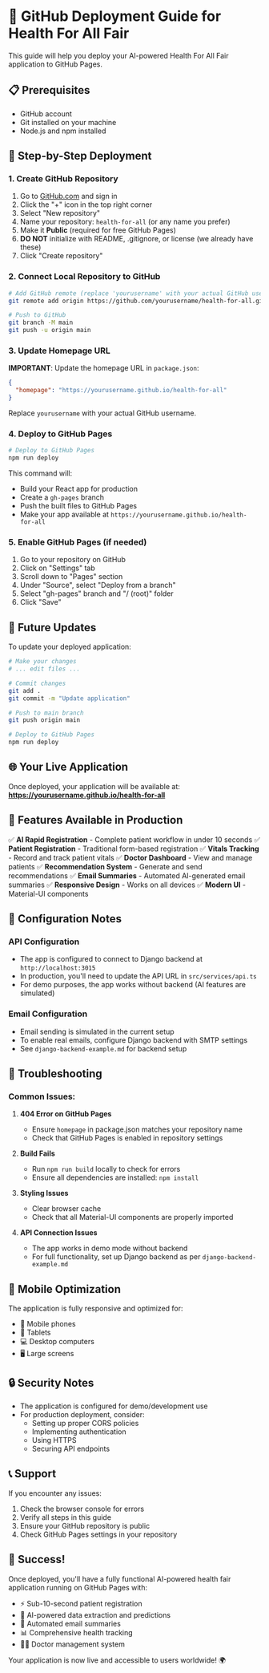 # 🚀 GitHub Deployment Guide for Health For All Fair

This guide will help you deploy your AI-powered Health For All Fair application to GitHub Pages.

## 📋 Prerequisites

- GitHub account
- Git installed on your machine
- Node.js and npm installed

## 🔧 Step-by-Step Deployment

### 1. Create GitHub Repository

1. Go to [GitHub.com](https://github.com) and sign in
2. Click the "+" icon in the top right corner
3. Select "New repository"
4. Name your repository: `health-for-all` (or any name you prefer)
5. Make it **Public** (required for free GitHub Pages)
6. **DO NOT** initialize with README, .gitignore, or license (we already have these)
7. Click "Create repository"

### 2. Connect Local Repository to GitHub

```bash
# Add GitHub remote (replace 'yourusername' with your actual GitHub username)
git remote add origin https://github.com/yourusername/health-for-all.git

# Push to GitHub
git branch -M main
git push -u origin main
```

### 3. Update Homepage URL

**IMPORTANT**: Update the homepage URL in `package.json`:

```json
{
  "homepage": "https://yourusername.github.io/health-for-all"
}
```

Replace `yourusername` with your actual GitHub username.

### 4. Deploy to GitHub Pages

```bash
# Deploy to GitHub Pages
npm run deploy
```

This command will:
- Build your React app for production
- Create a `gh-pages` branch
- Push the built files to GitHub Pages
- Make your app available at `https://yourusername.github.io/health-for-all`

### 5. Enable GitHub Pages (if needed)

1. Go to your repository on GitHub
2. Click on "Settings" tab
3. Scroll down to "Pages" section
4. Under "Source", select "Deploy from a branch"
5. Select "gh-pages" branch and "/ (root)" folder
6. Click "Save"

## 🔄 Future Updates

To update your deployed application:

```bash
# Make your changes
# ... edit files ...

# Commit changes
git add .
git commit -m "Update application"

# Push to main branch
git push origin main

# Deploy to GitHub Pages
npm run deploy
```

## 🌐 Your Live Application

Once deployed, your application will be available at:
**https://yourusername.github.io/health-for-all**

## 🎯 Features Available in Production

✅ **AI Rapid Registration** - Complete patient workflow in under 10 seconds
✅ **Patient Registration** - Traditional form-based registration
✅ **Vitals Tracking** - Record and track patient vitals
✅ **Doctor Dashboard** - View and manage patients
✅ **Recommendation System** - Generate and send recommendations
✅ **Email Summaries** - Automated AI-generated email summaries
✅ **Responsive Design** - Works on all devices
✅ **Modern UI** - Material-UI components

## 🔧 Configuration Notes

### API Configuration
- The app is configured to connect to Django backend at `http://localhost:3015`
- In production, you'll need to update the API URL in `src/services/api.ts`
- For demo purposes, the app works without backend (AI features are simulated)

### Email Configuration
- Email sending is simulated in the current setup
- To enable real emails, configure Django backend with SMTP settings
- See `django-backend-example.md` for backend setup

## 🐛 Troubleshooting

### Common Issues:

1. **404 Error on GitHub Pages**
   - Ensure `homepage` in package.json matches your repository name
   - Check that GitHub Pages is enabled in repository settings

2. **Build Fails**
   - Run `npm run build` locally to check for errors
   - Ensure all dependencies are installed: `npm install`

3. **Styling Issues**
   - Clear browser cache
   - Check that all Material-UI components are properly imported

4. **API Connection Issues**
   - The app works in demo mode without backend
   - For full functionality, set up Django backend as per `django-backend-example.md`

## 📱 Mobile Optimization

The application is fully responsive and optimized for:
- 📱 Mobile phones
- 📱 Tablets
- 💻 Desktop computers
- 🖥️ Large screens

## 🔒 Security Notes

- The application is configured for demo/development use
- For production deployment, consider:
  - Setting up proper CORS policies
  - Implementing authentication
  - Using HTTPS
  - Securing API endpoints

## 📞 Support

If you encounter any issues:
1. Check the browser console for errors
2. Verify all steps in this guide
3. Ensure your GitHub repository is public
4. Check GitHub Pages settings in your repository

## 🎉 Success!

Once deployed, you'll have a fully functional AI-powered health fair application running on GitHub Pages with:
- ⚡ Sub-10-second patient registration
- 🤖 AI-powered data extraction and predictions
- 📧 Automated email summaries
- 📊 Comprehensive health tracking
- 👨‍⚕️ Doctor management system

Your application is now live and accessible to users worldwide! 🌍
